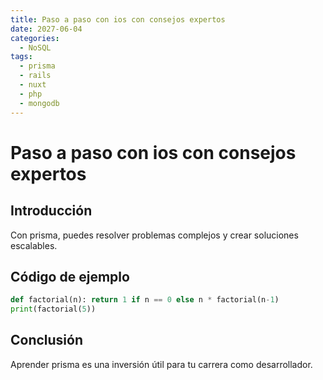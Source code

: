 ```yaml
---
title: Paso a paso con ios con consejos expertos
date: 2027-06-04
categories:
  - NoSQL
tags:
  - prisma
  - rails
  - nuxt
  - php
  - mongodb
---
```


# Paso a paso con ios con consejos expertos

## Introducción

Con prisma, puedes resolver problemas complejos y crear soluciones escalables.

## Código de ejemplo

```python
def factorial(n): return 1 if n == 0 else n * factorial(n-1)
print(factorial(5))
```

## Conclusión

Aprender prisma es una inversión útil para tu carrera como desarrollador.